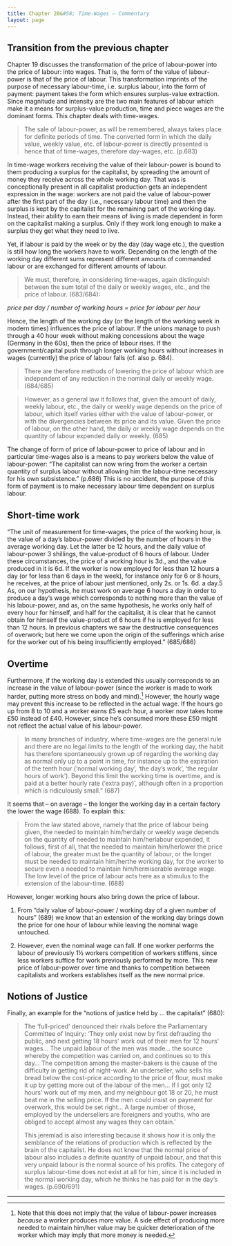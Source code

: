 ```yaml
---
title: Chapter 20&#58; Time-Wages — Commentary
layout: page
---
```


Transition from the previous chapter
------------------------------------

Chapter 19 discusses the transformation of the price of labour-power into the
price of labour: into wages. That is, the form of the value of labour-power is
that of the price of labour. This transformation imprints of the purpose of
necessary labour-time, i.e. surplus labour, into the form of payment: payment
takes the form which ensures surplus-value extraction. Since magnitude and
intensity are the two main features of labour which make it a means for
surplus-value production, time and piece wages are the dominant forms. This
chapter deals with time-wages.

> The sale of labour-power, as will be remembered, always takes place for
> definite periods of time. The converted form in which the daily value, weekly
> value, etc. of labour-power is directly presented is hence that of time-wages,
> therefore day-wages, etc. (p.683)

In time-wage workers receiving the value of their labour-power is bound to them
producing a surplus for the capitalist, by spreading the amount of money they
receive across the whole working day. That was is conceptionally present in all
capitalist production gets an independent expression in the wage: workers are
not paid the value of labour-power after the first part of the day (i.e.,
necessary labour time) and then the surplus is kept by the capitalist for the
remaining part of the working day. Instead, their ability to earn their means of
living is made dependent in form on the capitalist making a surplus. Only if
they work long enough to make a surplus they get what they need to live.

Yet, if labour is paid by the week or by the day (day wage etc.), the question
is still how long the workers have to work. Depending on the length of the
working day different sums represent different amounts of commanded labour or
are exchanged for different amounts of labour.

> We must, therefore, in considering time-wages, again distinguish between the
> sum total of the daily or weekly wages, etc., and the price of
> labour. (683/684):

*price per day / number of working hours = price for labour per hour*

Hence, the length of the working day (or the length of the working week in
modern times) influences the price of labour. If the unions manage to push
through a 40 hour week without making concessions about the wage (Germany in the
60s), then the price of labour rises. If the government/capital push through
longer working hours without increases in wages (currently) the price of labour
falls (cf. also p. 684).

> There are therefore methods of lowering the price of labour which are
> independent of any reduction in the nominal daily or weekly wage. (684/685)

> However, as a general law it follows that, given the amount of daily, weekly
> labour, etc., the daily or weekly wage depends on the price of labour, which
> itself varies either with the value of labour-power, or with the divergencies
> between its price and its value. Given the price of labour, on the other hand,
> the daily or weekly wage depends on the quantity of labour expended daily or
> weekly. (685)

The change of form of price of labour-power to price of labour and in particular
time-wages also is a means to pay workers below the value of labour-power: “The
capitalist can now wring from the worker a certain quantity of surplus labour
without allowing him the labour-time necessary for his own subsistence.” (p.686)
This is no accident, the purpose of this form of payment is to make necessary
labour time dependent on surplus labour.

Short-time work
---------------

“The unit of measurement for time-wages, the price of the working hour, is the
value of a day’s labour-power divided by the number of hours in the average
working day. Let the latter be 12 hours, and the daily value of labour-power 3
shillings, the value-product of 6 hours of labour.  Under these circumstances,
the price of a working hour is 3d., and the value produced in it is 6d. If the
worker is now employed for less than 12 hours a day (or for less than 6 days in
the week), for instance only for 6 or 8 hours, he receives, at the price of
labour just mentioned, only 2s. or 1s. 6d. a day.5 As, on our hypothesis, he
must work on average 6 hours a day in order to produce a day’s wage which
corresponds to nothing more than the value of his labour-power, and as, on the
same hypothesis, he works only half of every hour for himself, and half for the
capitalist, it is clear that he cannot obtain for himself the value-product of 6
hours if he is employed for less than 12 hours. In previous chapters we saw the
destructive consequences of overwork; but here we come upon the origin of the
sufferings which arise for the worker out of his being insufficiently employed.”
(685/686)

Overtime
--------

Furthermore, if the working day is extended this usually corresponds to an
increase in the value of labour-power (since the worker is made to work harder,
putting more stress on body and mind).[^1] However, the hourly wage may prevent
this increase to be reflected in the actual wage. If the hours go up from 8 to
10 and a worker earns £5 each hour, a worker now takes home £50 instead of
£40. However, since he’s consumed more these £50 might not reflect the actual
value of his labour-power.

> In many branches of industry, where time-wages are the general rule and there
> are no legal limits to the length of the working day, the habit has therefore
> spontaneously grown up of regarding the working day as normal only up to a
> point in time, for instance up to the expiration of the tenth hour (‘normal
> working day’, ‘the day’s work’, ‘the regular hours of work’). Beyond this
> limit the working time is overtime, and is paid at a better hourly rate
> (‘extra pay)’, although often in a proportion which is ridiculously small.”
> (687)

It seems that – on average – the longer the working day in a certain factory the
lower the wage (688). To explain this:

> From the law stated above, namely that the price of labour being given, the
> needed to maintain him/herdaily or weekly wage depends on the quantity of
> needed to maintain him/herlabour expended, it follows, first of all, that the
> needed to maintain him/herlower the price
> of labour, the greater must be the quantity of labour, or the longer must be
> needed to maintain him/herthe working day, for the worker to secure even a
> needed to maintain him/hermiserable average wage. The low
> level of the price of labour acts here as a stimulus to the extension of the
> labour-time. (688)

However, longer working hours also bring down the price of labour.

1.  From “daily value of labour-power / working day of a given number of hours”
    (689) we know that an extension of the working day brings down the price for
    one hour of labour while leaving the nominal wage untouched.

2.  However, even the nominal wage can fall. If one worker performs the labour
    of previously 1½ workers competition of workers stiffens, since less workers
    suffice for work previously performed by more.  This new price of
    labour-power over time and thanks to competition between capitalists and
    workers establishes itself as the new normal price.

Notions of Justice
------------------

Finally, an example for the “notions of justice held by … the capitalist” (680):

> The ‘full-priced’ denounced their rivals before the Parliamentary Committee of
> Inquiry: ‘They only exist now by first defrauding the public, and next getting
> 18 hours’ work out of their men for 12 hours’ wages… The unpaid labour of the
> men was made… the source whereby the competition was carried on, and continues
> so to this day… The competition among the master-bakers is the cause of the
> difficulty in getting rid of night-work. An underseller, who sells his bread
> below the cost-price according to the price of flour, must make it up by
> getting more out of the labour of the men… If I got only 12 hours’ work out of
> my men, and my neighbour got 18 or 20, he must beat me in the selling
> price. If the men could insist on payment for overwork, this would be set
> right… A large number of those, employed by the undersellers are foreigners
> and youths, who are obliged to accept almost any wages they can obtain.’
>
> This jeremiad is also interesting because it shows how it is only the
> semblance of the relations of production which is reflected by the brain of
> the capitalist. He does not know that the normal price of labour also includes
> a definite quantity of unpaid labour, and that this very unpaid labour is the
> normal source of his profits. The category of surplus labour-time does not
> exist at all for him, since it is included in the normal working day, which he
> thinks he has paid for in the day’s wages.  (p.690/691)

---

[^1]: Note that this does not imply that the value of labour-power increases
    *because* a worker produces more value. A side effect of producing more
    needed to maintain him/her value may be quicker deterioration of the worker
    which may imply that more money is needed.
